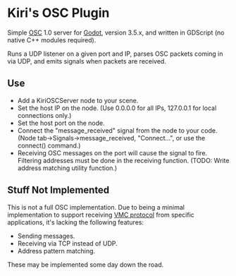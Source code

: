 # Kiri's OSC Plugin

Simple [OSC](https://ccrma.stanford.edu/groups/osc/spec-1_0.html) 1.0
server for [Godot](https://godotengine.org/), version 3.5.x, and
written in GDScript (no native C++ modules required).

Runs a UDP listener on a given port and IP, parses OSC packets coming
in via UDP, and emits signals when packets are received.

## Use

- Add a KiriOSCServer node to your scene.
- Set the host IP on the node. (Use 0.0.0.0 for all IPs, 127.0.0.1 for
  local connections only.)
- Set the host port on the node.
- Connect the "message_received" signal from the node to your code.
  (Node tab->Signals->message_received, "Connect...", or use the
  connect() command.)
- Receiving OSC messages on the port will cause the signal to fire.
  Filtering addresses must be done in the receiving function. (TODO:
  Write address matching utility function.)

## Stuff Not Implemented

This is not a full OSC implementation. Due to being a minimal
implementation to support receiving [VMC
protocol](https://protocol.vmc.info/english) from specific
applications, it's lacking the following features:

- Sending messages.
- Receiving via TCP instead of UDP.
- Address pattern matching.

These may be implemented some day down the road.
